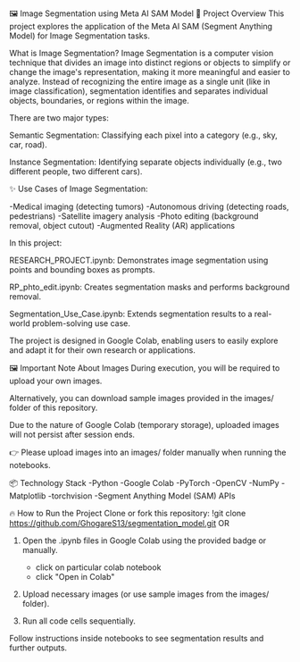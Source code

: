 🖼️ Image Segmentation using Meta AI SAM Model
📝 Project Overview
This project explores the application of the Meta AI SAM (Segment Anything Model) for Image Segmentation tasks.

What is Image Segmentation?
Image Segmentation is a computer vision technique that divides an image into distinct regions or objects to simplify or change the image's representation, making it more meaningful and easier to analyze.
Instead of recognizing the entire image as a single unit (like in image classification), segmentation identifies and separates individual objects, boundaries, or regions within the image.

There are two major types:

Semantic Segmentation: Classifying each pixel into a category (e.g., sky, car, road).

Instance Segmentation: Identifying separate objects individually (e.g., two different people, two different cars).

✨ Use Cases of Image Segmentation:

-Medical imaging (detecting tumors)
-Autonomous driving (detecting roads, pedestrians)
-Satellite imagery analysis
-Photo editing (background removal, object cutout)
-Augmented Reality (AR) applications


In this project:

RESEARCH_PROJECT.ipynb: Demonstrates image segmentation using points and bounding boxes as prompts.

RP_phto_edit.ipynb: Creates segmentation masks and performs background removal.

Segmentation_Use_Case.ipynb: Extends segmentation results to a real-world problem-solving use case.

The project is designed in Google Colab, enabling users to easily explore and adapt it for their own research or applications.

🖼️ Important Note About Images
During execution, you will be required to upload your own images.

Alternatively, you can download sample images provided in the images/ folder of this repository.

Due to the nature of Google Colab (temporary storage), uploaded images will not persist after session ends.

👉 Please upload images into an images/ folder manually when running the notebooks.

📦 Technology Stack
-Python
-Google Colab
-PyTorch
-OpenCV
-NumPy
-Matplotlib
-torchvision
-Segment Anything Model (SAM) APIs

🔥 How to Run the Project
Clone or fork this repository:
!git clone https://github.com/GhogareS13/segmentation_model.git
        OR 
1) Open the .ipynb files in Google Colab using the provided badge or manually.
   - click on particular colab notebook
   - click "Open in Colab"

2) Upload necessary images (or use sample images from the images/ folder).

3) Run all code cells sequentially.

Follow instructions inside notebooks to see segmentation results and further outputs.

